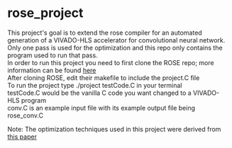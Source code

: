 # rose_project

This project's goal is to extend the rose compiler for an automated generation of a VIVADO-HLS accelerator for convolutional neural network. <br/>
Only one pass is used for the optimization and this repo only contains the program used to run that pass. <br/>
In order to run this project you need to first clone the ROSE repo; more information can be found [here](www.rosecompiler.org) <br/>
After cloning ROSE, edit their makefile to include the project.C file <br/>
To run the project type ./project testCode.C in your terminal <br/>
testCode.C would be the vanilla C code you want changed to a VIVADO-HLS program <br/>
conv.C is an example input file with its example output file being rose_conv.C <br/>

Note: The optimization techniques used in this project were derived from [this paper](https://cadlab.cs.ucla.edu/~cong/slides/fpga2015_chen.pdf)
